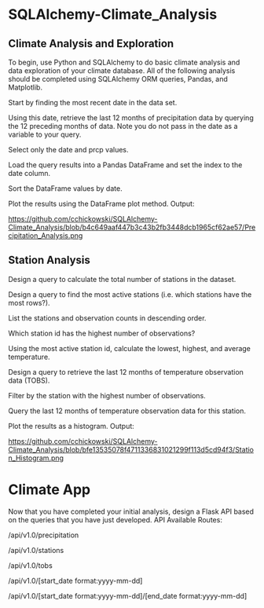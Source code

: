 # SQLAlchemy-Climate_Analysis

## Climate Analysis and Exploration
To begin, use Python and SQLAlchemy to do basic climate analysis and data exploration of your climate database. All of the following analysis should be completed using SQLAlchemy ORM queries, Pandas, and Matplotlib.

Start by finding the most recent date in the data set.

Using this date, retrieve the last 12 months of precipitation data by querying the 12 preceding months of data. Note you do not pass in the date as a variable to your query.

Select only the date and prcp values.

Load the query results into a Pandas DataFrame and set the index to the date column.

Sort the DataFrame values by date.

Plot the results using the DataFrame plot method. Output:

https://github.com/cchickowski/SQLAlchemy-Climate_Analysis/blob/b4c649aaf447b3c43b2fb3448dcb1965cf62ae57/Precipitation_Analysis.png

## Station Analysis

Design a query to calculate the total number of stations in the dataset.

Design a query to find the most active stations (i.e. which stations have the most rows?).

List the stations and observation counts in descending order.

Which station id has the highest number of observations?

Using the most active station id, calculate the lowest, highest, and average temperature.

Design a query to retrieve the last 12 months of temperature observation data (TOBS).

Filter by the station with the highest number of observations.

Query the last 12 months of temperature observation data for this station.

Plot the results as a histogram. Output:

https://github.com/cchickowski/SQLAlchemy-Climate_Analysis/blob/bfe13535078f4711336831021299f113d5cd94f3/Station_Histogram.png

# Climate App
Now that you have completed your initial analysis, design a Flask API based on the queries that you have just developed.
API Available Routes:

/api/v1.0/precipitation

/api/v1.0/stations

/api/v1.0/tobs

/api/v1.0/[start_date format:yyyy-mm-dd]

/api/v1.0/[start_date format:yyyy-mm-dd]/[end_date format:yyyy-mm-dd]
